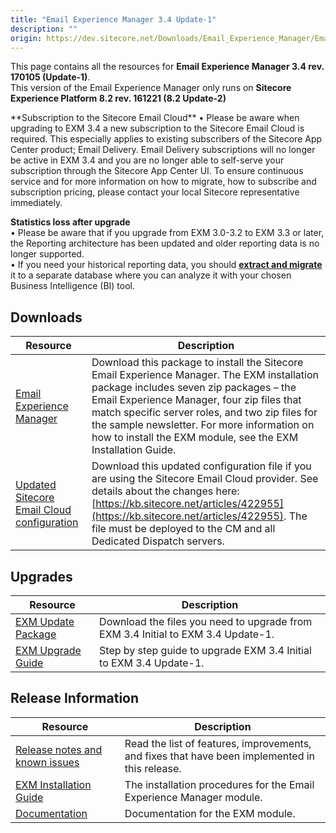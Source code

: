 ```yaml
---
title: "Email Experience Manager 3.4 Update-1"
description: ""
origin: https://dev.sitecore.net/Downloads/Email_Experience_Manager/Email_Experience_Manager_34/Email_Experience_Manager_34_Update1.aspx
---
```


This page contains all the resources for **Email Experience Manager 3.4 rev. 170105 (Update-1)**.  
  <Alert variant='warning' mb={4}>
    <AlertIcon />
    This version of the Email Experience Manager only runs on **Sitecore Experience Platform 8.2 rev. 161221 (8.2 Update-2)**
  </Alert>
  
  <Alert variant='warning' mb={4}>
    <AlertIcon />
    **Subscription to the Sitecore Email Cloud**  
• Please be aware when upgrading to EXM 3.4 a new subscription to the Sitecore Email Cloud is required. This especially applies to existing subscribers of the Sitecore App Center product; Email Delivery. Email Delivery subscriptions will no longer be active in EXM 3.4 and you are no longer able to self-serve your subscription through the Sitecore App Center UI. To ensure continuous service and for more information on how to migrate, how to subscribe and subscription pricing, please contact your local Sitecore representative immediately.  
  
**Statistics loss after upgrade**  
• Please be aware that if you upgrade from EXM 3.0-3.2 to EXM 3.3 or later, the Reporting architecture has been updated and older reporting data is no longer supported.  
• If you need your historical reporting data, you should **[extract and migrate](https://doc.sitecore.net/email_experience_manager/reporting/extract_data_from_earlier_versions_of_exm_to_create_historical_reports)** it to a separate database where you can analyze it with your chosen Business Intelligence (BI) tool.
  </Alert>
  

## Downloads

 | Resource | Description |
 | --- | --- |
 | [Email Experience Manager](https://scdp.blob.core.windows.net/downloads/Email%20Experience%20Manager/Email%20Experience%20Manager%2034/Email%20Experience%20Manager%2034%20Update1/Secure/Email%20Experience%20Manager%203.4.1%20rev.%20170105%20(not%20sc%20package).zip) | Download this package to install the Sitecore Email Experience Manager. The EXM installation package includes seven zip packages – the Email Experience Manager, four zip files that match specific server roles, and two zip files for the sample newsletter. For more information on how to install the EXM module, see the EXM Installation Guide. |
 | [Updated Sitecore Email Cloud configuration](https://scdp.blob.core.windows.net/downloads/Email%20Experience%20Manager/Email%20Experience%20Manager%2034/Email%20Experience%20Manager%2034%20Update1/Secure/Sitecore.EDS.Providers.SparkPost.config.disabled) | Download this updated configuration file if you are using the Sitecore Email Cloud provider. See details about the changes here: [https://kb.sitecore.net/articles/422955](https://kb.sitecore.net/articles/422955). The file must be deployed to the CM and all Dedicated Dispatch servers. |

## Upgrades

 | Resource | Description |
 | --- | --- |
 | [EXM Update Package](https://scdp.blob.core.windows.net/downloads/Email%20Experience%20Manager/Email%20Experience%20Manager%2034/Email%20Experience%20Manager%2034%20Update1/Secure/Email%20Experience%20Manager%203.4.1%20rev.%20170105%20(update%20package).zip) | Download the files you need to upgrade from EXM 3.4 Initial to EXM 3.4 Update-1. |
 | [EXM Upgrade Guide](https://scdp.blob.core.windows.net/downloads/Email%20Experience%20Manager/Email%20Experience%20Manager%2034/Email%20Experience%20Manager%2034%20Update1/Secure/EXM-Upgrade-Instructions-34-Update1.pdf) | Step by step guide to upgrade EXM 3.4 Initial to EXM 3.4 Update-1. |

## Release Information

 | Resource | Description |
 | --- | --- |
 | [Release notes and known issues](/downloads/Email_Experience_Manager/Email_Experience_Manager_34/Email_Experience_Manager_34_Update1/Release_Notes) | Read the list of features, improvements, and fixes that have been implemented in this release. |
 | [EXM Installation Guide](https://scdp.blob.core.windows.net/downloads/Email%20Experience%20Manager/Email%20Experience%20Manager%2034/Email%20Experience%20Manager%2034%20Update1/Secure/EXM-Installation-Guide-34-Update1.pdf) | The installation procedures for the Email Experience Manager module. |
 | [Documentation](https://doc.sitecore.net/email_experience_manager) | Documentation for the EXM module. |